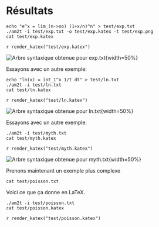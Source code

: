 # Résultats

```{bash}
echo "e^x = lim_(n->oo) (1+x/n)^n" > test/exp.txt
./am2t -i test/exp.txt -o test/exp.katex -t test/exp.png
cat test/exp.katex
```
`r render_katex("test/exp.katex")`

![Arbre syntaxique obtenue pour `exp.txt`](../test/exp.png){width=50%}

Essayons avec un autre exemple:

```{bash}
echo "ln(x) = int_1^x 1/t dt" > test/ln.txt
./am2t -i test/ln.txt
cat test/ln.katex
```
`r render_katex("test/ln.katex")`

![Arbre syntaxique obtenue pour `ln.txt`](../test/ln.png){width=50%}

Essayons avec un autre exemple:

```{bash}
./am2t -i test/myth.txt
cat test/myth.katex
```
`r render_katex("test/myth.katex")`

![Arbre syntaxique obtenue pour `myth.txt`](../test/myth.png){width=50%}



Prenons maintenant un exemple plus complexe

```{bash}
cat test/poisson.txt
```

Voici ce que ça donne en LaTeX.
```{bash}
./am2t -i test/poisson.txt
cat test/poisson.katex
```
`r render_katex("test/poisson.katex")`
